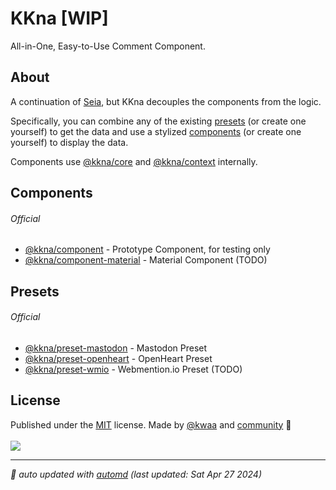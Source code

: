 # KKna [WIP]

All-in-One, Easy-to-Use Comment Component.

## About

A continuation of [Seia](https://github.com/importantimport/seia), but KKna decouples the components from the logic.

Specifically, you can combine any of the existing [presets](#presets) (or create one yourself) to get the data and use a stylized [components](#components) (or create one yourself) to display the data.

Components use [@kkna/core](/packages/core/) and [@kkna/context](/packages/context/) internally.

## Components

###### Official

- [@kkna/component](/packages/component/) - Prototype Component, for testing only
- [@kkna/component-material](#) - Material Component (TODO)

## Presets

###### Official

- [@kkna/preset-mastodon](/packages/preset-mastodon/) - Mastodon Preset
- [@kkna/preset-openheart](/packages/preset-openheart/) - OpenHeart Preset
- [@kkna/preset-wmio](#) - Webmention.io Preset (TODO)

<!-- ###### Community -->

## License

<!-- automd:contributors author="kwaa" license="MIT" -->

Published under the [MIT](https://github.com/importantimport/kkna/blob/main/LICENSE) license.
Made by [@kwaa](https://github.com/kwaa) and [community](https://github.com/importantimport/kkna/graphs/contributors) 💛
<br><br>
<a href="https://github.com/importantimport/kkna/graphs/contributors">
<img src="https://contrib.rocks/image?repo=importantimport/kkna" />
</a>

<!-- /automd -->

<!-- automd:with-automd lastUpdate=true -->

---

_🤖 auto updated with [automd](https://automd.unjs.io) (last updated: Sat Apr 27 2024)_

<!-- /automd -->
